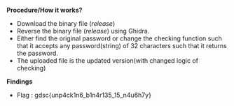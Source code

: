 **Procedure/How it works?**
- Download the binary file (*release*)
- Reverse the binary file (*release*) using Ghidra.
- Either find the original password or change the checking function such that it accepts any password(string) of 32 characters such that it returns the password.
- The uploaded file is the updated version(with changed logic of checking)

**Findings**
- Flag : gdsc{unp4ck1n6_b1n4r135_15_n4u6h7y}

